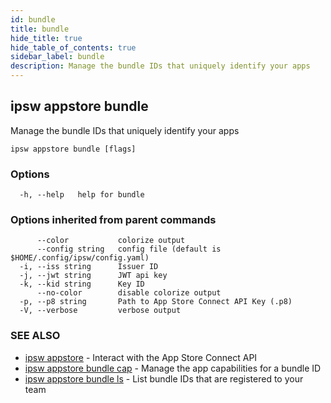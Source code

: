 ```yaml
---
id: bundle
title: bundle
hide_title: true
hide_table_of_contents: true
sidebar_label: bundle
description: Manage the bundle IDs that uniquely identify your apps
---
```

## ipsw appstore bundle

Manage the bundle IDs that uniquely identify your apps

```
ipsw appstore bundle [flags]
```

### Options

```
  -h, --help   help for bundle
```

### Options inherited from parent commands

```
      --color           colorize output
      --config string   config file (default is $HOME/.config/ipsw/config.yaml)
  -i, --iss string      Issuer ID
  -j, --jwt string      JWT api key
  -k, --kid string      Key ID
      --no-color        disable colorize output
  -p, --p8 string       Path to App Store Connect API Key (.p8)
  -V, --verbose         verbose output
```

### SEE ALSO

* [ipsw appstore](/docs/cli/ipsw/appstore)	 - Interact with the App Store Connect API
* [ipsw appstore bundle cap](/docs/cli/ipsw/appstore/bundle/cap)	 - Manage the app capabilities for a bundle ID
* [ipsw appstore bundle ls](/docs/cli/ipsw/appstore/bundle/ls)	 - List bundle IDs that are registered to your team

